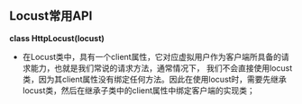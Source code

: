 ## Locust常用API
**class HttpLocust(locust)**

- 在Locust类中，具有一个client属性，它对应虚拟用户作为客户端所具备的请求能力，也就是我们常说的请求方法，通常情况下，
我们不会直接使用locust类，因为其client属性没有绑定任何方法。因此在使用locust时，需要先继承locust类，然后在继承子类中的client属性中绑定客户端的实现类；

